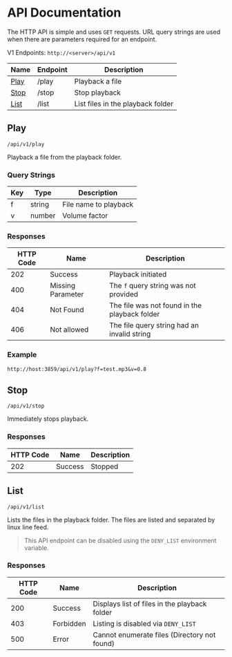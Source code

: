 # API Documentation

The HTTP API is simple and uses `GET` requests.
URL query strings are used when there are parameters required for an endpoint.

V1 Endpoints: `http://<server>/api/v1`

| Name           | Endpoint | Description                       |
| -------------- | -------- | --------------------------------- |
| [Play](#play) | /play    | Playback a file                   |
| [Stop](#stop) | /stop    | Stop playback                     |
| [List](#list) | /list    | List files in the playback folder |

## Play

`/api/v1/play`

Playback a file from the playback folder.

### Query Strings

| Key | Type   | Description           |
| --- | ------ | --------------------- |
| f   | string | File name to playback |
| v   | number | Volume factor         |

### Responses

| HTTP Code | Name              | Description                                   |
| --------- | ----------------- | --------------------------------------------- |
| 202       | Success           | Playback initiated                            |
| 400       | Missing Parameter | The `f` query string was not provided         |
| 404       | Not Found         | The file was not found in the playback folder |
| 406       | Not allowed       | The file query string had an invalid string   |

### Example

`http://host:3859/api/v1/play?f=test.mp3&v=0.8`

## Stop

`/api/v1/stop`

Immediately stops playback.

### Responses 

| HTTP Code | Name              | Description                                   |
| --------- | ----------------- | --------------------------------------------- |
| 202       | Success           | Stopped                                       |

## List

`/api/v1/list`

Lists the files in the playback folder.
The files are listed and separated by linux line feed.

> This API endpoint can be disabled using the `DENY_LIST` environment variable.

### Responses

| HTTP Code | Name              | Description                                   |
| --------- | ----------------- | --------------------------------------------- |
| 200       | Success           | Displays list of files in the playback folder |
| 403       | Forbidden         | Listing is disabled via `DENY_LIST`           |
| 500       | Error             | Cannot enumerate files (Directory not found)  |

